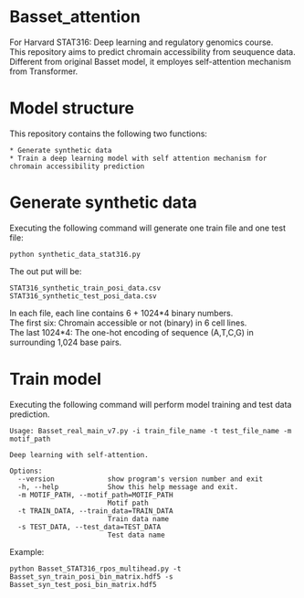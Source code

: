 # Basset_attention

For Harvard STAT316: Deep learning and regulatory genomics course.  
This repository aims to predict chromain accessibility from seuquence data. Different from original Basset model, it employes self-attention mechanism from Transformer.

# Model structure


This repository contains the following two functions:
```
* Generate synthetic data
* Train a deep learning model with self attention mechanism for chromain accessibility prediction
```

# Generate synthetic data #
Executing the following command will generate one train file and one test file: 
```
python synthetic_data_stat316.py
```
The out put will be:
```
STAT316_synthetic_train_posi_data.csv  
STAT316_synthetic_test_posi_data.csv  
```
In each file, each line contains 6 + 1024\*4 binary numbers.  
The first six: Chromain accessible or not (binary) in 6 cell lines.  
The last 1024\*4: The one-hot encoding of sequence (A,T,C,G) in surrounding 1,024 base pairs.

# Train model #
Executing the following command will perform model training and test data prediction.
```
Usage: Basset_real_main_v7.py -i train_file_name -t test_file_name -m motif_path

Deep learning with self-attention.

Options:
  --version             show program's version number and exit
  -h, --help            Show this help message and exit.
  -m MOTIF_PATH, --motif_path=MOTIF_PATH
                        Motif path
  -t TRAIN_DATA, --train_data=TRAIN_DATA
                        Train data name
  -s TEST_DATA, --test_data=TEST_DATA
                        Test data name
```
Example: 
```
python Basset_STAT316_rpos_multihead.py -t Basset_syn_train_posi_bin_matrix.hdf5 -s Basset_syn_test_posi_bin_matrix.hdf5
```
